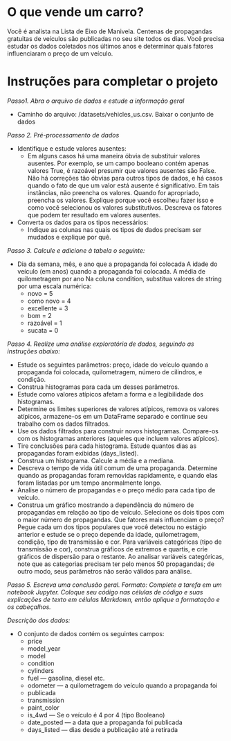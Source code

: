 # O que vende um carro?

Você é analista na Lista de Eixo de Manivela. Centenas de propagandas gratuitas de veículos são publicadas no seu site todos os dias. Você precisa estudar os dados coletados nos últimos anos e determinar quais fatores influenciaram o preço de um veículo.

# Instruções para completar o projeto
*Passo1. Abra o arquivo de dados e estude a informação geral*
- Caminho do arquivo: /datasets/vehicles_us.csv. Baixar o conjunto de dados
  
*Passo 2. Pré-processamento de dados*
- Identifique e estude valores ausentes:
    - Em alguns casos há uma maneira óbvia de substituir valores ausentes. Por exemplo, se um campo booleano contém apenas valores True, é razoável presumir que valores ausentes são False. Não há correções tão óbvias para outros tipos de dados, e há casos quando o fato de que um valor está ausente é significativo. Em tais instâncias, não preencha os valores. Quando for apropriado, preencha os valores. Explique porque você escolheu fazer isso e como você selecionou os valores substitutivos. Descreva os fatores que podem ter resultado em valores ausentes.
- Converta os dados para os tipos necessários:
    - ​Indique as colunas nas quais os tipos de dados precisam ser mudados e explique por quê.
  
*Passo 3. Calcule e adicione à tabela o seguinte:*
- ​Dia da semana, mês, e ano que a propaganda foi colocada A idade do veículo (em anos) quando a propaganda foi colocada. A média de quilometragem por ano Na coluna condition, substitua valores de string por uma escala numérica:​
    - novo = 5
    - como novo = 4
    - excellente = 3
    - bom = 2
    - razoável = 1
    - sucata = 0
​

*Passo 4. Realize uma análise exploratória de dados, seguindo as instruções abaixo:*
- Estude os seguintes parâmetros: preço, idade do veículo quando a propaganda foi colocada, quilometragem, número de cilindros, e condição. 
- Construa histogramas para cada um desses parâmetros. 
- Estude como valores atípicos afetam a forma e a legibilidade dos histogramas. 
- Determine os limites superiores de valores atípicos, remova os valores atípicos, armazene-os em um DataFrame separado e continue seu trabalho com os dados filtrados. 
- Use os dados filtrados para construir novos histogramas. Compare-os com os histogramas anteriores (aqueles que incluem valores atípicos). 
- Tire conclusões para cada histograma. Estude quantos dias as propagandas foram exibidas (days_listed). 
- Construa um histograma. Calcule a média e a mediana. 
- Descreva o tempo de vida útil comum de uma propaganda. Determine quando as propagandas foram removidas rapidamente, e quando elas foram listadas por um tempo anormalmente longo. 
- Analise o número de propagandas e o preço médio para cada tipo de veículo. 
- Construa um gráfico mostrando a dependência do número de propagandas em relação ao tipo de veículo. Selecione os dois tipos com o maior número de propagandas. Que fatores mais influenciam o preço? Pegue cada um dos tipos populares que você detectou no estágio anterior e estude se o preço depende da idade, quilometragem, condição, tipo de transmissão e cor. Para variáveis categóricas (tipo de transmissão e cor), construa gráficos de extremos e quartis, e crie gráficos de dispersão para o restante. Ao analisar variáveis categóricas, note que as categorias precisam ter pelo menos 50 propagandas; de outro modo, seus parâmetros não serão válidos para análise.

*Passo 5. Escreva uma conclusão geral. Formato: Complete a tarefa em um notebook Jupyter. Coloque seu código nas células de código e suas explicações de texto em células Markdown, então aplique a formatação e os cabeçalhos.*

*Descrição dos dados:*
- O conjunto de dados contém os seguintes campos:
    - price
    - model_year
    - model
    - condition
    - cylinders
    - fuel — gasolina, diesel etc.
    - odometer — a quilometragem do veículo quando a propaganda foi
    - publicada
    - transmission
    - paint_color
    - is_4wd — Se o veículo é 4 por 4 (tipo Booleano)
    - date_posted — a data que a propaganda foi publicada
    - days_listed — dias desde a publicação até a retirada

